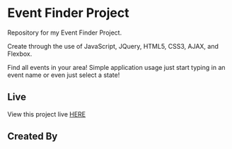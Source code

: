 
# Event Finder Project
Repository for my Event Finder Project.

Create through the use of JavaScript, JQuery, HTML5, CSS3, AJAX, and Flexbox.

Find all events in your area! Simple application usage just start typing in an event name or even just select a state!

## Live

View this project live [HERE](https://jeffreicher.com)


## Created By

